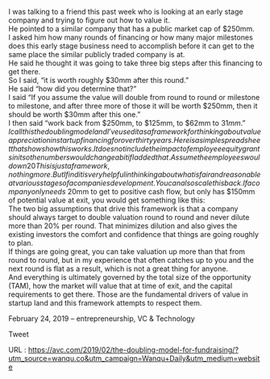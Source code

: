   I was talking to a friend this past week who is looking at an early stage company and trying to figure out how to value it.   
    He pointed to a similar company that has a public market cap of $250mm.   
    I asked him how many rounds of financing or how many major milestones does this early stage business need to accomplish before it can get to the same place the similar publicly traded company is at.   
    He said he thought it was going to take three big steps after this financing to get there.   
    So I said, “it is worth roughly $30mm after this round.”   
    He said “how did you determine that?”   
    I said “If you assume the value will double from round to round or milestone to milestone, and after three more of those it will be worth $250mm, then it should be worth $30mm after this one.”   
    I then said “work back from $250mm, to $125mm, to $62mm to $31mm.”  
    I call this the doubling model and I’ve used it as a framework for thinking about value appreciation in startup financing for over thirty years.  
    Here is a simple spreadsheet that shows how this works. It does not include the impact of employee equity grants in it so the numbers would change a bit if I added that. Assume the employees would own 20% of the company at exit.  
    This is just a framework, nothing more.  
    But I find it is very helpful in thinking about what is fair and reasonable at various stages of a companies development.   
    You can also scale this back. If a company only needs ~$20mm to get to positive cash flow, but only has $150mm of potential value at exit, you would get something like this:  
    The two big assumptions that drive this framework is that a company should always target to double valuation round to round and never dilute more than 20% per round. That minimizes dilution and also gives the existing investors the comfort and confidence that things are going roughly to plan.  
    If things are going great, you can take valuation up more than that from round to round, but in my experience that often catches up to you and the next round is flat as a result, which is not a great thing for anyone.  
    And everything is ultimately governed by the total size of the opportunity (TAM), how the market will value that at time of exit, and the capital requirements to get there. Those are the fundamental drivers of value in startup land and this framework attempts to respect them.  
      
    
February 24, 2019 – entrepreneurship, VC & Technology
  
    
Tweet
  
    
  URL : https://avc.com/2019/02/the-doubling-model-for-fundraising/?utm_source=wanqu.co&utm_campaign=Wanqu+Daily&utm_medium=website